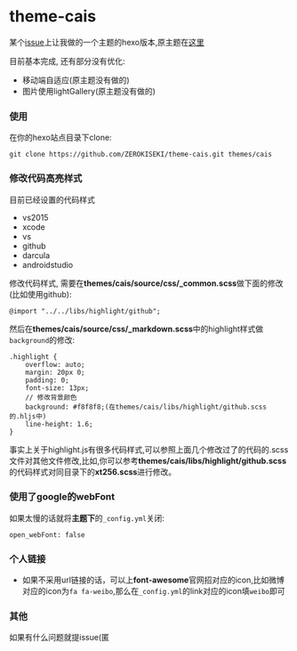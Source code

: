 # theme-cais

某个[issue](https://github.com/ZEROKISEKI/hexo-theme-cube/issues/5)上让我做的一个主题的hexo版本,原主题在[这里](https://github.com/hi-caicai/farbox-theme-cais)

目前基本完成, 还有部分没有优化:

- 移动端自适应(原主题没有做的)
- 图片使用lightGallery(原主题没有做的)

### 使用

在你的hexo站点目录下clone:

    git clone https://github.com/ZEROKISEKI/theme-cais.git themes/cais

### 修改代码高亮样式

目前已经设置的代码样式
 - vs2015
 - xcode
 - vs
 - github
 - darcula
 - androidstudio
 
修改代码样式, 需要在**themes/cais/source/css/_common.scss**做下面的修改(比如使用github):

    @import "../../libs/highlight/github";

然后在**themes/cais/source/css/_markdown.scss**中的highlight样式做`background`的修改:

    .highlight {
        overflow: auto;
        margin: 20px 0;
        padding: 0;
        font-size: 13px;
        // 修改背景颜色
        background: #f8f8f8;(在themes/cais/libs/highlight/github.scss的.hljs中)
        line-height: 1.6;
    }
    
事实上关于highlight.js有很多代码样式,可以参照上面几个修改过了的代码的.scss文件对其他文件修改,比如,你可以参考**themes/cais/libs/highlight/github.scss**的代码样式对同目录下的**xt256.scss**进行修改。    

### 使用了google的webFont

如果太慢的话就将**主题下**的`_config.yml`关闭:

    open_webFont: false
    
### 个人链接

- 如果不采用url链接的话，可以上**font-awesome**官网招对应的icon,比如微博对应的icon为`fa fa-weibo`,那么在`_config.yml`的link对应的icon填`weibo`即可

### 其他

如果有什么问题就提issue(匿